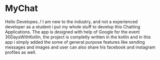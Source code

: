 # MyChat
Hello Developes..! 
      I am new to the industry, and not a experienced developer as a student i put my whole stuff to develop this Chatting Applications.
The app is designed with help of Google for the event 30DaysWithKotlin, the project is completly written in the kotlin and in this app i
simply added the some of general purpose features like sending messages and images and user can also share his facebook and instagram
profiles as well.
